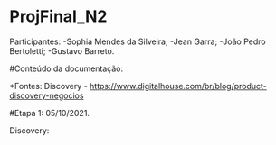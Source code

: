 # ProjFinal_N2

Participantes: 
-Sophia Mendes da Silveira;
-Jean Garra;
-João Pedro Bertoletti;
-Gustavo Barreto.

#Conteúdo da documentação:

  *Fontes:
    Discovery - https://www.digitalhouse.com/br/blog/product-discovery-negocios


#Etapa 1: 05/10/2021.

  Discovery:
  
